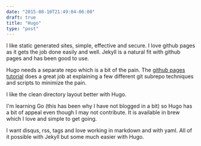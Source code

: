 ```yaml
---
date: "2015-08-10T21:49:04-06:00"
draft: true
title: "Hugo"
type: "post"
---
```


I like static generated sites, simple, effective and secure. I love github pages as it gets the job done easily and well. Jekyll is a natural fit
with github pages and has been good to use.

Hugo needs a separate repo which is a bit of the pain. The [github pages tutorial](http://gohugo.io/tutorials/github-pages-blog) does a great job at
explaining a few different git subrepo techniques and scripts to minimize the pain.

I like the clean directory layout better with Hugo.

I'm learning Go (this has been why I have not blogged in a bit) so Hugo has a bit of appeal even though I may not contribute. It is available in brew which I love and simple to get going.

I want disqus, rss, tags and love working in markdown and with yaml. All of it possible with Jekyll but some much easier with Hugo.
